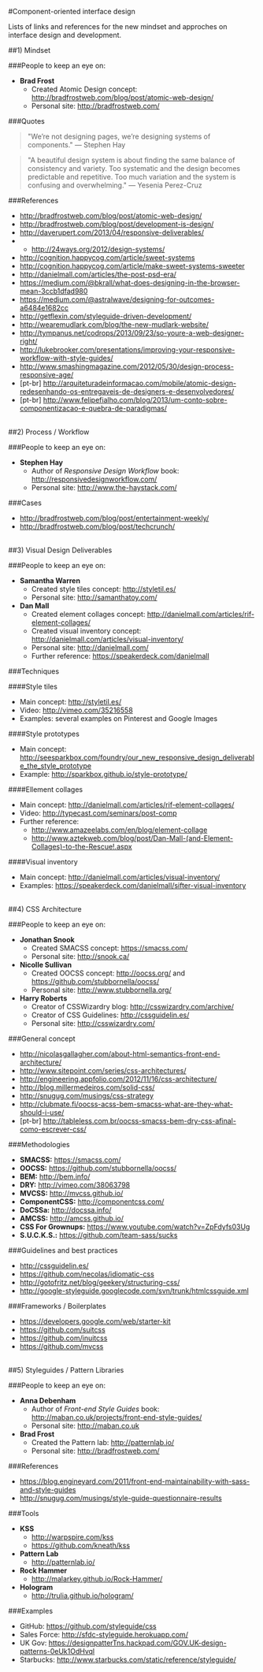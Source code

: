 #Component-oriented interface design

Lists of links and references for the new mindset and approches on interface design and development.

<section>
##1) Mindset

###People to keep an eye on:

- **Brad Frost**
  - Created Atomic Design concept: http://bradfrostweb.com/blog/post/atomic-web-design/
  - Personal site: http://bradfrostweb.com/

###Quotes

> "We’re not designing pages, we’re designing systems of components." — Stephen Hay

> "A beautiful design system is about finding the same balance of consistency and variety. Too systematic and the design becomes predictable and repetitive. Too much variation and the system is confusing and overwhelming." — Yesenia Perez-Cruz 

###References

- http://bradfrostweb.com/blog/post/atomic-web-design/
- http://bradfrostweb.com/blog/post/development-is-design/
- http://daverupert.com/2013/04/responsive-deliverables/
- - http://24ways.org/2012/design-systems/
- http://cognition.happycog.com/article/sweet-systems
- http://cognition.happycog.com/article/make-sweet-systems-sweeter
- http://danielmall.com/articles/the-post-psd-era/
- https://medium.com/@bkrall/what-does-designing-in-the-browser-mean-3ccb1dfad980
- https://medium.com/@astralwave/designing-for-outcomes-a6484e1682cc
- http://getflexin.com/styleguide-driven-development/
- http://wearemudlark.com/blog/the-new-mudlark-website/
- http://tympanus.net/codrops/2013/09/23/so-youre-a-web-designer-right/
- http://lukebrooker.com/presentations/improving-your-responsive-workflow-with-style-guides/
- http://www.smashingmagazine.com/2012/05/30/design-process-responsive-age/
- [pt-br] http://arquiteturadeinformacao.com/mobile/atomic-design-redesenhando-os-entregaveis-de-designers-e-desenvolvedores/ 
- [pt-br] http://www.felipefialho.com/blog/2013/um-conto-sobre-componentizacao-e-quebra-de-paradigmas/
</section>



<br/>
<section>
##2) Process / Workflow

###People to keep an eye on:

- **Stephen Hay**
  - Author of *Responsive Design Workflow* book: http://responsivedesignworkflow.com/
  - Personal site: http://www.the-haystack.com/

###Cases
- http://bradfrostweb.com/blog/post/entertainment-weekly/
- http://bradfrostweb.com/blog/post/techcrunch/
</section>



<br/>
<section>
##3) Visual Design Deliverables

###People to keep an eye on:

- **Samantha Warren**
  - Created style tiles concept: http://styletil.es/
  - Personal site: http://samanthatoy.com/
- **Dan Mall**
  - Created element collages concept: http://danielmall.com/articles/rif-element-collages/
  - Created visual inventory concept: http://danielmall.com/articles/visual-inventory/
  - Personal site: http://danielmall.com/
  - Further reference: https://speakerdeck.com/danielmall
</section>

###Techniques

####Style tiles
- Main concept: http://styletil.es/
- Video: http://vimeo.com/35216558
- Examples: several examples on Pinterest and Google Images 

####Style prototypes
- Main concept: http://seesparkbox.com/foundry/our_new_responsive_design_deliverable_the_style_prototype
- Example: http://sparkbox.github.io/style-prototype/

####Ellement collages
- Main concept: http://danielmall.com/articles/rif-element-collages/
- Video: http://typecast.com/seminars/post-comp
- Further reference:
  - http://www.amazeelabs.com/en/blog/element-collage
  - http://www.aztekweb.com/blog/post/Dan-Mall-(and-Element-Collages)-to-the-Rescue!.aspx

####Visual inventory
- Main concept: http://danielmall.com/articles/visual-inventory/
- Examples: https://speakerdeck.com/danielmall/sifter-visual-inventory

<br/>
<section>
##4) CSS Architecture

###People to keep an eye on:

- **Jonathan Snook**
  - Created SMACSS concept: https://smacss.com/
  - Personal site: http://snook.ca/
- **Nicolle Sullivan**
  - Created OOCSS concept: http://oocss.org/ and https://github.com/stubbornella/oocss/
  - Personal site: http://www.stubbornella.org/<br/>
- **Harry Roberts**
  - Creator of CSSWizardry blog: http://csswizardry.com/archive/
  - Creator of CSS Guidelines: http://cssguidelin.es/<br/>
  - Personal site: http://csswizardry.com/

###General concept

- http://nicolasgallagher.com/about-html-semantics-front-end-architecture/
- http://www.sitepoint.com/series/css-architectures/
- http://engineering.appfolio.com/2012/11/16/css-architecture/
- http://blog.millermedeiros.com/solid-css/
- http://snugug.com/musings/css-strategy
- http://clubmate.fi/oocss-acss-bem-smacss-what-are-they-what-should-i-use/
- [pt-br] http://tableless.com.br/oocss-smacss-bem-dry-css-afinal-como-escrever-css/


###Methodologies
- **SMACSS:** https://smacss.com/
- **OOCSS:** https://github.com/stubbornella/oocss/
- **BEM:** http://bem.info/
- **DRY:** http://vimeo.com/38063798
- **MVCSS:** http://mvcss.github.io/
- **ComponentCSS:** http://componentcss.com/
- **DoCSSa:** http://docssa.info/
- **AMCSS:** http://amcss.github.io/
- **CSS For Grownups:** https://www.youtube.com/watch?v=ZpFdyfs03Ug
- **S.U.C.K.S.:** https://github.com/team-sass/sucks


###Guidelines and best practices
- http://cssguidelin.es/
- https://github.com/necolas/idiomatic-css
- http://gotofritz.net/blog/geekery/structuring-css/
- http://google-styleguide.googlecode.com/svn/trunk/htmlcssguide.xml


###Frameworks / Boilerplates
- https://developers.google.com/web/starter-kit
- https://github.com/suitcss
- https://github.com/inuitcss
- https://github.com/mvcss

</section>



<br/>
<section>
##5) Styleguides / Pattern Libraries

###People to keep an eye on:

- **Anna Debenham**
  - Author of *Front-end Style Guides* book: http://maban.co.uk/projects/front-end-style-guides/
  - Personal site: http://maban.co.uk
- **Brad Frost**
  - Created the Pattern lab: http://patternlab.io/
  - Personal site: http://bradfrostweb.com/

###References
- https://blog.engineyard.com/2011/front-end-maintainability-with-sass-and-style-guides
- http://snugug.com/musings/style-guide-questionnaire-results

###Tools
- **KSS**
  - http://warpspire.com/kss 
  - https://github.com/kneath/kss
- **Pattern Lab**
  - http://patternlab.io/
- **Rock Hammer**
  - http://malarkey.github.io/Rock-Hammer/
- **Hologram**
  - http://trulia.github.io/hologram/


###Examples
- GitHub: https://github.com/styleguide/css
- Sales Force: http://sfdc-styleguide.herokuapp.com/
- UK Gov: https://designpatterTns.hackpad.com/GOV.UK-design-patterns-0eUk1OdHvql
- Starbucks: http://www.starbucks.com/static/reference/styleguide/

</section>
  
